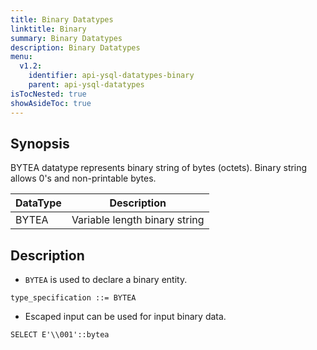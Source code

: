 ```yaml
---
title: Binary Datatypes
linktitle: Binary
summary: Binary Datatypes
description: Binary Datatypes
menu:
  v1.2:
    identifier: api-ysql-datatypes-binary
    parent: api-ysql-datatypes
isTocNested: true
showAsideToc: true
---
```


## Synopsis
BYTEA datatype represents binary string of bytes (octets). Binary string allows 0's and non-printable bytes.

DataType | Description |
---------|-------------|
BYTEA | Variable length binary string |

## Description
- `BYTEA` is used to declare a binary entity.

```
type_specification ::= BYTEA
```

- Escaped input can be used for input binary data.

```
SELECT E'\\001'::bytea
```


